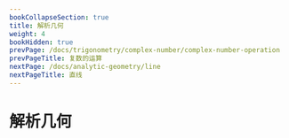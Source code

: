 ```yaml
---
bookCollapseSection: true
title: 解析几何
weight: 4
bookHidden: true
prevPage: /docs/trigonometry/complex-number/complex-number-operation
prevPageTitle: 复数的运算
nextPage: /docs/analytic-geometry/line
nextPageTitle: 直线
---
```


# 解析几何

